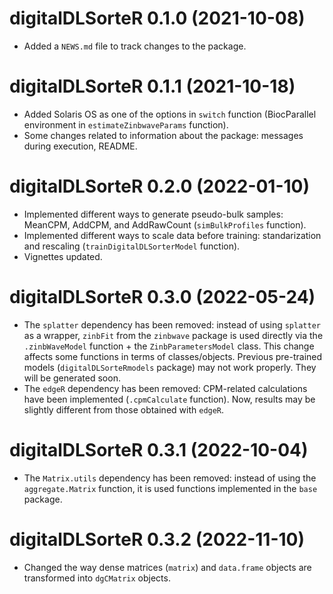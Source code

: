 # digitalDLSorteR 0.1.0 (2021-10-08)

* Added a `NEWS.md` file to track changes to the package.

# digitalDLSorteR 0.1.1 (2021-10-18)

* Added Solaris OS as one of the options in `switch` function (BiocParallel 
environment in `estimateZinbwaveParams` function).
* Some changes related to information about the package: messages during 
execution, README.

# digitalDLSorteR 0.2.0 (2022-01-10)

* Implemented different ways to generate pseudo-bulk samples: MeanCPM, AddCPM, 
and AddRawCount (`simBulkProfiles` function).
* Implemented different ways to scale data before training: standarization and 
rescaling (`trainDigitalDLSorterModel` function).
* Vignettes updated.

# digitalDLSorteR 0.3.0 (2022-05-24)

* The `splatter` dependency has been removed: instead of using `splatter` as a 
wrapper, `zinbFit` from the `zinbwave` package is used directly via the 
`.zinbWaveModel` function + the `ZinbParametersModel` class. This change affects
some functions in terms of classes/objects. Previous pre-trained models 
(`digitalDLSorteRmodels` package) may not work properly. They will be 
generated soon. 
* The `edgeR` dependency has been removed: CPM-related calculations have been 
implemented (`.cpmCalculate` function). Now, results may be slightly different 
from those obtained with `edgeR`.

# digitalDLSorteR 0.3.1 (2022-10-04)

* The `Matrix.utils` dependency has been removed: instead of using the 
`aggregate.Matrix` function, it is used functions implemented in the `base` 
package.

# digitalDLSorteR 0.3.2 (2022-11-10)

* Changed the way dense matrices (`matrix`) and `data.frame` objects are 
transformed into `dgCMatrix` objects.
